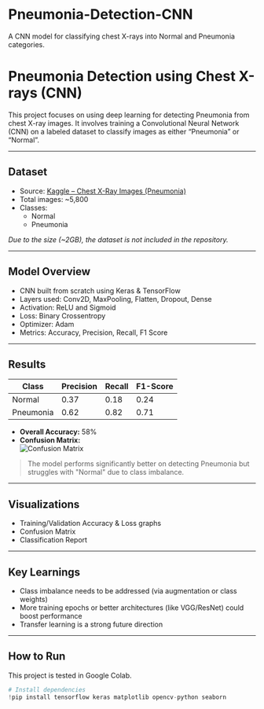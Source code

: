 # Pneumonia-Detection-CNN
A CNN model for classifying chest X-rays into Normal and Pneumonia categories.

# Pneumonia Detection using Chest X-rays (CNN)

This project focuses on using deep learning for detecting Pneumonia from chest X-ray images. It involves training a Convolutional Neural Network (CNN) on a labeled dataset to classify images as either “Pneumonia” or “Normal”.

---

## Dataset

- Source: [Kaggle – Chest X-Ray Images (Pneumonia)](https://www.kaggle.com/datasets/paultimothymooney/chest-xray-pneumonia)
- Total images: ~5,800
- Classes:
  - Normal
  - Pneumonia

*Due to the size (~2GB), the dataset is not included in the repository.*

---

## Model Overview

- CNN built from scratch using Keras & TensorFlow
- Layers used: Conv2D, MaxPooling, Flatten, Dropout, Dense
- Activation: ReLU and Sigmoid
- Loss: Binary Crossentropy
- Optimizer: Adam
- Metrics: Accuracy, Precision, Recall, F1 Score

---

## Results

| Class     | Precision | Recall | F1-Score |
|-----------|-----------|--------|----------|
| Normal    | 0.37      | 0.18   | 0.24     |
| Pneumonia | 0.62      | 0.82   | 0.71     |

- **Overall Accuracy:** 58%
- **Confusion Matrix:**  
  ![Confusion Matrix](images/confusion_matrix.png)

> The model performs significantly better on detecting Pneumonia but struggles with "Normal" due to class imbalance.

---

## Visualizations

- Training/Validation Accuracy & Loss graphs
- Confusion Matrix
- Classification Report

---

## Key Learnings

- Class imbalance needs to be addressed (via augmentation or class weights)
- More training epochs or better architectures (like VGG/ResNet) could boost performance
- Transfer learning is a strong future direction

---

## How to Run

This project is tested in Google Colab.

```python
# Install dependencies
!pip install tensorflow keras matplotlib opencv-python seaborn
